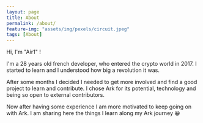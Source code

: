 ```yaml
---
layout: page
title: About
permalink: /about/
feature-img: "assets/img/pexels/circuit.jpeg"
tags: [About]
---
```


Hi, I'm "Air1" !

I'm a 28 years old french developer, who entered the crypto world in 2017. I started to learn and I understood how big a revolution
it was.

After some months I decided I needed to get more involved and find a good project to learn and contribute. I chose Ark for
its potential, technology and being so open to external contributors.

Now after having some experience I am more motivated to keep going on with Ark. I am sharing here the things I learn
along my Ark journey 😀